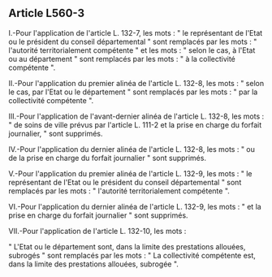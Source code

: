 ## Article L560-3

I.-Pour l'application de l'article L. 132-7, les mots : " le représentant de l'Etat ou le président du conseil
départemental " sont remplacés par les mots : " l'autorité territorialement compétente " et les mots : " selon le
cas, à l'Etat ou au département " sont remplacés par les mots : " à la collectivité compétente ".

II.-Pour l'application du premier alinéa de l'article L. 132-8, les mots : " selon le cas, par l'Etat ou le
département " sont remplacés par les mots : " par la collectivité compétente ".

III.-Pour l'application de l'avant-dernier alinéa de l'article L. 132-8, les mots : " de soins de ville prévus par
l'article L. 111-2 et la prise en charge du forfait journalier, " sont supprimés.

IV.-Pour l'application du dernier alinéa de l'article L. 132-8, les mots : " ou de la prise en charge du forfait
journalier " sont supprimés.

V.-Pour l'application du premier alinéa de l'article L. 132-9, les mots : " le représentant de l'Etat ou le
président du conseil départemental " sont remplacés par les mots : " l'autorité territorialement compétente ".


VI.-Pour l'application du dernier alinéa de l'article L. 132-9, les mots : " et la prise en charge du forfait
journalier " sont supprimés.

VII.-Pour l'application de l'article L. 132-10, les mots :

" L'Etat ou le département sont, dans la limite des prestations allouées, subrogés " sont remplacés par les
mots : " La collectivité compétente est, dans la limite des prestations allouées, subrogée ".


